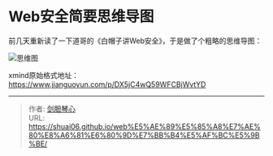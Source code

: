 # Web安全简要思维导图


前几天重新读了一下道哥的《白帽子讲Web安全》，于是做了个粗略的思维导图：

![思维图](http://image.xpshuai.cn/%E7%99%BD%E5%B8%BD%E5%AD%90%E8%AE%B2Web%E5%AE%89%E5%85%A8.png)



xmind原始格式地址：https://www.jianguoyun.com/p/DX5jC4wQ59WFCBjWvtYD







---

> 作者: [剑胆琴心](http://geoer.cn)  
> URL: https://shuai06.github.io/web%E5%AE%89%E5%85%A8%E7%AE%80%E8%A6%81%E6%80%9D%E7%BB%B4%E5%AF%BC%E5%9B%BE/  


